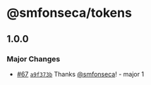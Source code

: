 # @smfonseca/tokens

## 1.0.0

### Major Changes

- [#67](https://github.com/smfonseca/monorepo-changesets-demo/pull/67) [`a9f373b`](https://github.com/smfonseca/monorepo-changesets-demo/commit/a9f373b4c9b923c961d00b3af9aed3b6127f3196) Thanks [@smfonseca](https://github.com/smfonseca)! - major 1
